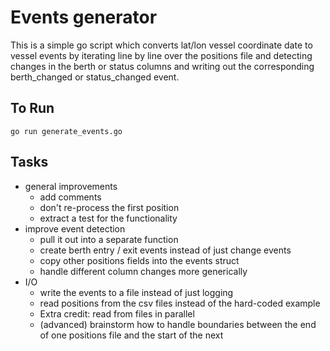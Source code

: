 # Events generator

This is a simple go script which converts lat/lon vessel coordinate date to vessel events
by iterating line by line over the positions file and detecting changes in the berth or status columns 
and writing out the corresponding berth_changed or status_changed event.

## To Run

`go run generate_events.go`

## Tasks

- general improvements
    - add comments
    - don't re-process the first position
    - extract a test for the functionality
- improve event detection
    - pull it out into a separate function
    - create berth entry / exit events instead of just change events
    - copy other positions fields into the events struct
    - handle different column changes more generically
- I/O
    - write the events to a file instead of just logging
    - read positions from the csv files instead of the hard-coded example
    - Extra credit: read from files in parallel
    - (advanced) brainstorm how to handle boundaries between the end of one positions file and the start of the next
